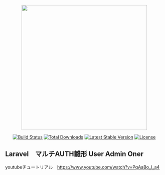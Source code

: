 <p align="center"><a href="https://laravel.com" target="_blank"><img src="https://www.bing.com//th?id=OVP.MEEPuIGeXp-m_h0V1kUYdQEsDh&w=197&h=110&c=7&rs=1&qlt=90&o=6&pid=1.7" width="400"></a></p>

<p align="center">
<a href="https://travis-ci.org/laravel/framework"><img src="https://travis-ci.org/laravel/framework.svg" alt="Build Status"></a>
<a href="https://packagist.org/packages/laravel/framework"><img src="https://img.shields.io/packagist/dt/laravel/framework" alt="Total Downloads"></a>
<a href="https://packagist.org/packages/laravel/framework"><img src="https://img.shields.io/packagist/v/laravel/framework" alt="Latest Stable Version"></a>
<a href="https://packagist.org/packages/laravel/framework"><img src="https://img.shields.io/packagist/l/laravel/framework" alt="License"></a>
</p>

## Laravel　マルチAUTH雛形 User Admin Oner

youtubeチュートリアル　https://www.youtube.com/watch?v=PqAaBo_I_a4
